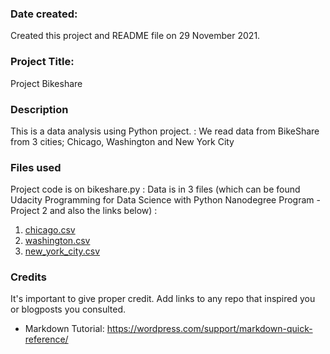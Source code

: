 

### Date created:
Created this project and README file on 29 November 2021.

### Project Title:
Project Bikeshare

### Description
This is a data analysis using Python project. 
: We read data from BikeShare from 3 cities; Chicago, Washington and New York City

### Files used
Project code is on bikeshare.py 
: Data is in 3 files (which can be found Udacity Programming for Data Science with Python Nanodegree Program - Project 2 and also the links below) :
1. [chicago.csv](https://www.divvybikes.com/system-data)
2. [washington.csv](https://www.capitalbikeshare.com/system-data)
3. [new_york_city.csv](https://www.citibikenyc.com/system-data)

### Credits
It's important to give proper credit. Add links to any repo that inspired you or blogposts you consulted.
- Markdown Tutorial: https://wordpress.com/support/markdown-quick-reference/
